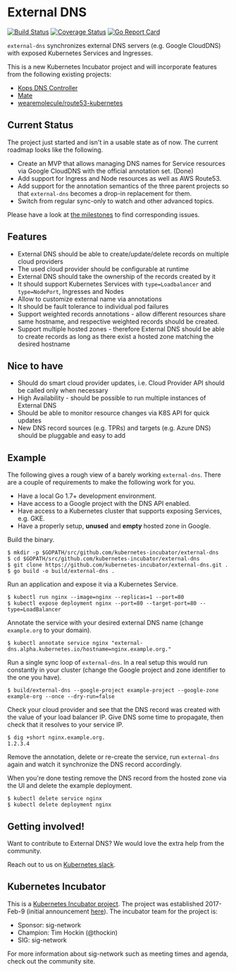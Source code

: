 # External DNS
[![Build Status](https://travis-ci.org/kubernetes-incubator/external-dns.svg?branch=master)](https://travis-ci.org/kubernetes-incubator/external-dns)
[![Coverage Status](https://coveralls.io/repos/github/kubernetes-incubator/external-dns/badge.svg?branch=master)](https://coveralls.io/github/kubernetes-incubator/external-dns?branch=master)
[![Go Report Card](https://goreportcard.com/badge/github.com/kubernetes-incubator/external-dns)](https://goreportcard.com/report/github.com/kubernetes-incubator/external-dns)

`external-dns` synchronizes external DNS servers (e.g. Google CloudDNS) with exposed Kubernetes Services and Ingresses.

This is a new Kubernetes Incubator project and will incorporate features from the following existing projects:

* [Kops DNS Controller](https://github.com/kubernetes/kops/tree/master/dns-controller)
* [Mate](https://github.com/zalando-incubator/mate)
* [wearemolecule/route53-kubernetes](https://github.com/wearemolecule/route53-kubernetes)

## Current Status

The project just started and isn't in a usable state as of now. The current roadmap looks like the following.

* Create an MVP that allows managing DNS names for Service resources via Google CloudDNS with the official annotation set. (Done)
* Add support for Ingress and Node resources as well as AWS Route53.
* Add support for the annotation semantics of the three parent projects so that `external-dns` becomes a drop-in replacement for them.
* Switch from regular sync-only to watch and other advanced topics.

Please have a look at [the milestones](https://github.com/kubernetes-incubator/external-dns/milestones) to find corresponding issues.

## Features

* External DNS should be able to create/update/delete records on multiple cloud providers
* The used cloud provider should be configurable at runtime
* External DNS should take the ownership of the records created by it
* It should support Kubernetes Services with `type=Loadbalancer` and `type=NodePort`, Ingresses and Nodes
* Allow to customize external name via annotations
* It should be fault tolerance to individual pod failures
* Support weighted records annotations - allow different resources share same hostname, and respective weighted records should be created.
* Support multiple hosted zones - therefore External DNS should be able to create records as long as there exist a hosted zone matching the desired hostname

## Nice to have

* Should do smart cloud provider updates, i.e. Cloud Provider API should be called only when necessary
* High Availability - should be possible to run multiple instances of External DNS
* Should be able to monitor resource changes via K8S API for quick updates
* New DNS record sources (e.g. TPRs) and targets (e.g. Azure DNS) should be pluggable and easy to add

## Example

The following gives a rough view of a barely working `external-dns`. There are a couple of requirements to make the following work for you.
* Have a local Go 1.7+ development environment.
* Have access to a Google project with the DNS API enabled.
* Have access to a Kubernetes cluster that supports exposing Services, e.g. GKE.
* Have a properly setup, **unused** and **empty** hosted zone in Google.

Build the binary.

```console
$ mkdir -p $GOPATH/src/github.com/kubernetes-incubator/external-dns
$ cd $GOPATH/src/github.com/kubernetes-incubator/external-dns
$ git clone https://github.com/kubernetes-incubator/external-dns.git .
$ go build -o build/external-dns .
```

Run an application and expose it via a Kubernetes Service.

```console
$ kubectl run nginx --image=nginx --replicas=1 --port=80
$ kubectl expose deployment nginx --port=80 --target-port=80 --type=LoadBalancer
```

Annotate the service with your desired external DNS name (change `example.org` to your domain).

```console
$ kubectl annotate service nginx "external-dns.alpha.kubernetes.io/hostname=nginx.example.org."
```

Run a single sync loop of `external-dns`. In a real setup this would run constantly in your cluster (change the Google project and zone identifier to the one you have).

```console
$ build/external-dns --google-project example-project --google-zone example-org --once --dry-run=false
```

Check your cloud provider and see that the DNS record was created with the value of your load balancer IP.
Give DNS some time to propagate, then check that it resolves to your service IP.

```console
$ dig +short nginx.example.org.
1.2.3.4
```

Remove the annotation, delete or re-create the service, run `external-dns` again and watch it synchronize the DNS record accordingly.

When you're done testing remove the DNS record from the hosted zone via the UI and delete the example deployment.

```console
$ kubectl delete service nginx
$ kubectl delete deployment nginx
```

## Getting involved!

Want to contribute to External DNS? We would love the extra help from the community.

Reach out to us on [Kubernetes slack](https://github.com/kubernetes/community#slack-chat).

## Kubernetes Incubator

This is a [Kubernetes Incubator project](https://github.com/kubernetes/community/blob/master/incubator.md).
The project was established 2017-Feb-9 (initial announcement [here](https://groups.google.com/forum/#!searchin/kubernetes-dev/external$20dns%7Csort:relevance/kubernetes-dev/2wGQUB0fUuE/9OXz01i2BgAJ)).
The incubator team for the project is:

* Sponsor: sig-network
* Champion: Tim Hockin (@thockin)
* SIG: sig-network


For more information about sig-network such as meeting times and agenda, check out the community site.
